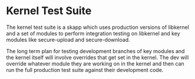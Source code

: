 # Kernel Test Suite

The kernel test suite is a skapp which uses production versions of libkernel
and a set of modules to perform integration testing on libkernel and key
modules like secure-upload and secure-download.

The long term plan for testing development branches of key modules and the
kernel itself will involve overrides that get set in the kernel. The dev will
override whatever module they are working on in the kernel and then can run the
full production test suite against their development code.
